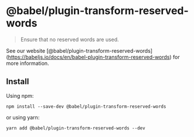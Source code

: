 <span class="citation" data-cites="babel/plugin-transform-reserved-words">@babel/plugin-transform-reserved-words</span>
=======================================================================================================================

> Ensure that no reserved words are used.

See our website <span class="citation" data-cites="babel/plugin-transform-reserved-words">\[@babel/plugin-transform-reserved-words\]</span>(https://babeljs.io/docs/en/babel-plugin-transform-reserved-words) for more information.

Install
-------

Using npm:

    npm install --save-dev @babel/plugin-transform-reserved-words

or using yarn:

    yarn add @babel/plugin-transform-reserved-words --dev
